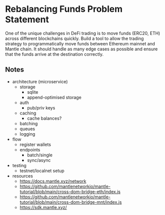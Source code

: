 # Rebalancing Funds Problem Statement

One of the unique challenges in DeFi trading is to move funds (ERC20, ETH)
across different blockchains quickly.
Build a tool to allow the trading strategy to programmatically move funds
between Ethereum mainnet and Mantle chain.
It should handle as many edge cases as possible and ensure that the funds arrive
at the destination correctly.

## Notes

- architecture (microservice)
  - storage
    - sqlite
    - append-optimised storage
  - auth
    - pub/priv keys
  - caching
    - cache balances?
  - batching
  - queues
  - logging
- flow
  - register wallets
  - endpoints
    - batch/single
    - sync/async
- testing
  - testnet/localnet setup
- resources
  - <https://docs.mantle.xyz/network>
  - <https://github.com/mantlenetworkio/mantle-tutorial/blob/main/cross-dom-bridge-eth/index.js>
  - <https://github.com/mantlenetworkio/mantle-tutorial/blob/main/cross-dom-bridge-mnt/index.js>
  - <https://sdk.mantle.xyz/>
